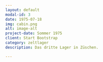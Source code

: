 ```yaml
---
layout: default
modal-id: 3
date: 1975-07-18
img: cabin.png
alt: image-alt
project-date: Sommer 1975
client: Start Bootstrap
category: zeltlager
description: Das dritte Lager in Züschen.

---
```

